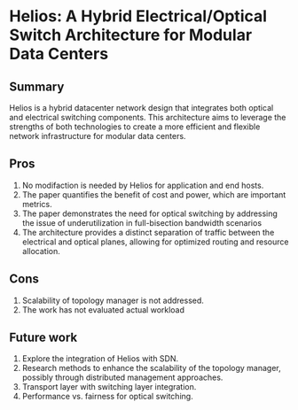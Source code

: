 # Helios: A Hybrid Electrical/Optical Switch Architecture for Modular Data Centers

## Summary
Helios is a hybrid datacenter network design that integrates both optical and electrical switching components. This architecture aims to leverage the strengths of both technologies to create a more efficient and flexible network infrastructure for modular data centers.


## Pros
1. No modifaction is needed by Helios for application and end hosts.
2. The paper quantifies the benefit of cost and power, which are important metrics.
3. The paper demonstrates the need for optical switching by addressing the issue of underutilization in full-bisection bandwidth scenarios
4. The architecture provides a distinct separation of traffic between the electrical and optical planes, allowing for optimized routing and resource allocation.

## Cons
1. Scalability of topology manager is not addressed.
2. The work has not evaluated actual workload

## Future work
1. Explore the integration of Helios with SDN.
2. Research methods to enhance the scalability of the topology manager, possibly through distributed management approaches.
3. Transport layer with switching layer integration.
4. Performance vs. fairness for optical switching.
